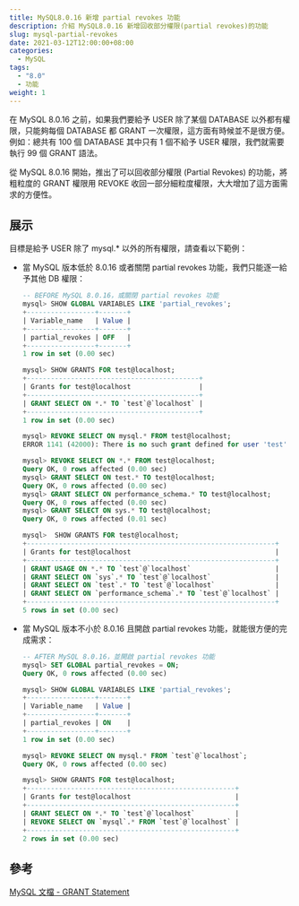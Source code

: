 ```yaml
---
title: MySQL8.0.16 新增 partial revokes 功能
description: 介紹 MySQL8.0.16 新增回收部分權限(partial revokes)的功能
slug: mysql-partial-revokes
date: 2021-03-12T12:00:00+08:00
categories:
  - MySQL
tags:
  - "8.0"
  - 功能
weight: 1  
---
```

在 MySQL 8.0.16 之前，如果我們要給予 USER 除了某個 DATABASE 以外都有權限，只能夠每個 DATABASE 都 GRANT 一次權限，這方面有時候並不是很方便。例如：總共有 100 個 DATABASE 其中只有 1 個不給予 USER 權限，我們就需要執行 99 個 GRANT 語法。

從 MySQL 8.0.16 開始，推出了可以回收部分權限 (Partial Revokes) 的功能，將粗粒度的 GRANT 權限用 REVOKE 收回一部分細粒度權限，大大增加了這方面需求的方便性。

## 展示

目標是給予 USER 除了 mysql.* 以外的所有權限，請查看以下範例：

- 當 MySQL 版本低於 8.0.16 或者關閉 partial revokes 功能，我們只能逐一給予其他 DB 權限：

    ```sql
    -- BEFORE MySQL 8.0.16，或關閉 partial revokes 功能
    mysql> SHOW GLOBAL VARIABLES LIKE 'partial_revokes';
    +-----------------+-------+
    | Variable_name   | Value |
    +-----------------+-------+
    | partial_revokes | OFF   |
    +-----------------+-------+
    1 row in set (0.00 sec)
    
    mysql> SHOW GRANTS FOR test@localhost;
    +-------------------------------------------+
    | Grants for test@localhost                 |
    +-------------------------------------------+
    | GRANT SELECT ON *.* TO `test`@`localhost` |
    +-------------------------------------------+
    1 row in set (0.00 sec)
    
    mysql> REVOKE SELECT ON mysql.* FROM test@localhost;
    ERROR 1141 (42000): There is no such grant defined for user 'test' on host 'localhost'
    
    mysql> REVOKE SELECT ON *.* FROM test@localhost;
    Query OK, 0 rows affected (0.00 sec)
    mysql> GRANT SELECT ON test.* TO test@localhost;
    Query OK, 0 rows affected (0.00 sec)
    mysql> GRANT SELECT ON performance_schema.* TO test@localhost;
    Query OK, 0 rows affected (0.00 sec)
    mysql> GRANT SELECT ON sys.* TO test@localhost;
    Query OK, 0 rows affected (0.01 sec) 
    
    mysql>  SHOW GRANTS FOR test@localhost;
    +--------------------------------------------------------------+
    | Grants for test@localhost                                    |
    +--------------------------------------------------------------+
    | GRANT USAGE ON *.* TO `test`@`localhost`                     |
    | GRANT SELECT ON `sys`.* TO `test`@`localhost`                |
    | GRANT SELECT ON `test`.* TO `test`@`localhost`               |
    | GRANT SELECT ON `performance_schema`.* TO `test`@`localhost` |
    +--------------------------------------------------------------+
    5 rows in set (0.00 sec)
    ```

- 當 MySQL 版本不小於 8.0.16 且開啟 partial revokes 功能，就能很方便的完成需求：

    ```sql
    -- AFTER MySQL 8.0.16，並開啟 partial revokes 功能
    mysql> SET GLOBAL partial_revokes = ON;
    Query OK, 0 rows affected (0.00 sec)
    
    mysql> SHOW GLOBAL VARIABLES LIKE 'partial_revokes';
    +-----------------+-------+
    | Variable_name   | Value |
    +-----------------+-------+
    | partial_revokes | ON    |
    +-----------------+-------+
    1 row in set (0.00 sec)
    
    mysql> REVOKE SELECT ON mysql.* FROM `test`@`localhost`;
    Query OK, 0 rows affected (0.00 sec)
    
    mysql> SHOW GRANTS FOR test@localhost;
    +----------------------------------------------------+
    | Grants for test@localhost                          |
    +----------------------------------------------------+
    | GRANT SELECT ON *.* TO `test`@`localhost`          |
    | REVOKE SELECT ON `mysql`.* FROM `test`@`localhost` |
    +----------------------------------------------------+
    2 rows in set (0.00 sec)
    ```


## 參考

[MySQL 文檔 - GRANT Statement](https://dev.mysql.com/doc/refman/8.0/en/grant.html)